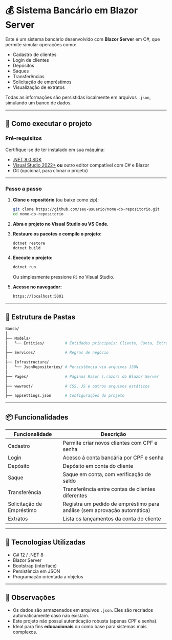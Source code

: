 # 💰 Sistema Bancário em Blazor Server

Este é um sistema bancário desenvolvido com **Blazor Server** em C#, que permite simular operações como:

- Cadastro de clientes
- Login de clientes
- Depósitos
- Saques
- Transferências
- Solicitação de empréstimos
- Visualização de extratos

Todas as informações são persistidas localmente em arquivos `.json`, simulando um banco de dados.

---

## 🚀 Como executar o projeto

### Pré-requisitos

Certifique-se de ter instalado em sua máquina:

- [.NET 8.0 SDK](https://dotnet.microsoft.com/en-us/download/dotnet/8.0)
- [Visual Studio 2022+](https://visualstudio.microsoft.com/) **ou** outro editor compatível com C# e Blazor
- Git (opcional, para clonar o projeto)

---

### Passo a passo

1. **Clone o repositório** (ou baixe como zip):
   ```bash
   git clone https://github.com/seu-usuario/nome-do-repositorio.git
   cd nome-do-repositorio
   ```

2. **Abra o projeto no Visual Studio ou VS Code.**

3. **Restaure os pacotes e compile o projeto:**
   ```bash
   dotnet restore
   dotnet build
   ```

4. **Execute o projeto:**
   ```bash
   dotnet run
   ```

   Ou simplesmente pressione `F5` no Visual Studio.

5. **Acesse no navegador:**
   ```
   https://localhost:5001
   ```

---

## 📁 Estrutura de Pastas

```bash
Banco/
│
├── Models/
│   └── Entities/         # Entidades principais: Cliente, Conta, Extrato, Empréstimo
│
├── Services/             # Regras de negócio
│
├── Infrastructure/       
│   └── JsonRepositories/ # Persistência via arquivos JSON
│
├── Pages/                # Páginas Razor (.razor) do Blazor Server
│
├── wwwroot/              # CSS, JS e outros arquivos estáticos
│
├── appsettings.json      # Configurações do projeto
```

---

## 📦 Funcionalidades

| Funcionalidade       | Descrição                                                                 |
|----------------------|---------------------------------------------------------------------------|
| Cadastro             | Permite criar novos clientes com CPF e senha                              |
| Login                | Acesso à conta bancária por CPF e senha                                   |
| Depósito             | Depósito em conta do cliente                                              |
| Saque                | Saque em conta, com verificação de saldo                                  |
| Transferência        | Transferência entre contas de clientes diferentes                         |
| Solicitação de Empréstimo | Registra um pedido de empréstimo para análise (sem aprovação automática) |
| Extratos             | Lista os lançamentos da conta do cliente                                  |

---

## 🧪 Tecnologias Utilizadas

- C# 12 / .NET 8
- Blazor Server
- Bootstrap (interface)
- Persistência em JSON
- Programação orientada a objetos

---

## 📝 Observações

- Os dados são armazenados em arquivos `.json`. Eles são recriados automaticamente caso não existam.
- Este projeto não possui autenticação robusta (apenas CPF e senha).
- Ideal para fins **educacionais** ou como base para sistemas mais complexos.
